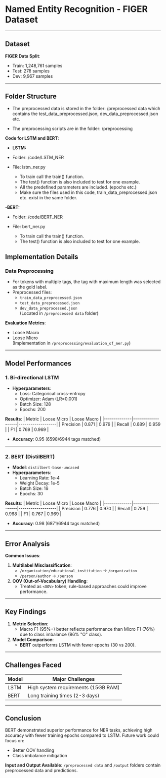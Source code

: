 # Named Entity Recognition - FIGER Dataset

---

## Dataset
**FIGER Data Split**:
- Train: 1,248,761 samples
- Test: 278 samples
- Dev: 9,967 samples

---
## Folder Structure

- The preprocessed data is stored in the folder: /preprocessed data which contains the test_data_preprocessed.json, dev_data_preprocessed.json etc.

- The preprocessing scripts are in the folder: /preprocessing

**Code for LSTM and BERT**:
- **LSTM:**

- Folder: /code/LSTM_NER
- File: lstm_ner.py

    - To train call the train() function.
    - The test() function is also included to test for one example.
    - All the predefined parameters are included. (epochs etc.)
    - Make sure the files used in this code, train_data_preprocessed.json etc. exist in the same folder.

-**BERT:**

- Folder: /code/BERT_NER
- File: bert_ner.py

    - To train call the train() function.
    - The test() function is also included to test for one example.

## Implementation Details

### Data Preprocessing
- For tokens with multiple tags, the tag with maximum length was selected as the gold label.
- Preprocessed files:
  - `train_data_preprocessed.json`
  - `test_data_preprocessed.json`
  - `dev_data_preprocessed.json`  
  (Located in `/preprocessed data` folder)

**Evaluation Metrics**:
- Loose Macro
- Loose Micro  
  (Implementation in `/preprocessing/evaluation_of_ner.py`)

---

## Model Performances

### 1. Bi-directional LSTM
- **Hyperparameters**:
  - Loss: Categorical cross-entropy
  - Optimizer: Adam (LR=0.001)
  - Batch Size: 128
  - Epochs: 200

**Results**:
| Metric       | Loose Micro       | Loose Macro       |
|--------------|-------------------|-------------------|
| Precision    | 0.871             | 0.979             |
| Recall       | 0.689             | 0.959             |
| F1           | 0.769             | 0.969             |
- **Accuracy**: 0.95 (6598/6944 tags matched)

---

### 2. BERT (DistilBERT)
- **Model**: `distilbert-base-uncased`
- **Hyperparameters**:
  - Learning Rate: 1e-4
  - Weight Decay: 1e-5
  - Batch Size: 16
  - Epochs: 30

**Results**:
| Metric       | Loose Micro       | Loose Macro       |
|--------------|-------------------|-------------------|
| Precision    | 0.776             | 0.970             |
| Recall       | 0.759             | 0.968             |
| F1           | 0.767             | 0.969             |
- **Accuracy**: 0.98 (6871/6944 tags matched)

---

## Error Analysis
**Common Issues**:
1. **Multilabel Misclassification**:
   - `/organization/educational_institution` → `/organization`
   - `/person/author` → `/person`
2. **OOV (Out-of-Vocabulary) Handling**:
   - Treated as `<OOV>` token; rule-based approaches could improve performance.

---

## Key Findings
1. **Metric Selection**:
   - Macro F1 (95%+) better reflects performance than Micro F1 (76%) due to class imbalance (86% "O" class).
2. **Model Comparison**:
   - **BERT** outperforms LSTM with fewer epochs (30 vs 200).

---

## Challenges Faced
| Model  | Major Challenges                          |
|--------|-------------------------------------------|
| LSTM   | High system requirements (15GB RAM)       |
| BERT   | Long training times (2-3 days)            |

---

## Conclusion
BERT demonstrated superior performance for NER tasks, achieving high accuracy with fewer training epochs compared to LSTM. Future work could focus on:
- Better OOV handling
- Class imbalance mitigation

**Input and Output Available**: `/preprocessed data` and `/output` folders contain preprocessed data and predictions.
